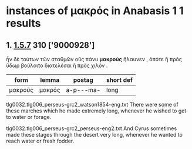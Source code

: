 # instances of μακρός in Anabasis 1 1 results
## 1. [1.5.7](https://beyond-translation.perseus.org/reader/urn:cts:greekLit:tlg0032.tlg006.perseus-grc2:1.5.7?mode=syntax-trees) 310 ['9000928']
ἦν δὲ τούτων τῶν σταθμῶν οὓς πάνυ **μακροὺς** ἤλαυνεν , ὁπότε ἢ πρὸς ὕδωρ βούλοιτο διατελέσαι ἢ πρὸς χιλόν . 

| form | lemma | postag | short def |
| --- | --- | --- | --- |
| μακροὺς | μακρός | a-p---ma- | long |

tlg0032.tlg006_perseus-grc2_watson1854-eng.txt There were some of these marches which he made extremely long, whenever he wished to get to water or forage. 

tlg0032.tlg006_perseus-grc2_perseus-eng2.txt And  Cyrus  sometimes made these stages through the desert very long, whenever he wanted to reach water or fresh fodder. 

